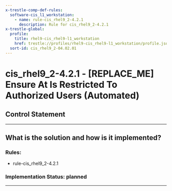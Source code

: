 ```yaml
---
x-trestle-comp-def-rules:
  software-cis_l1_workstation:
    - name: rule-cis_rhel9_2-4.2.1
      description: Rule for cis_rhel9_2-4.2.1
x-trestle-global:
  profile:
    title: rhel9-cis_rhel9-l1_workstation
    href: trestle://profiles/rhel9-cis_rhel9-l1_workstation/profile.json
  sort-id: cis_rhel9_2-04.02.01
---
```


# cis_rhel9_2-4.2.1 - \[REPLACE_ME\] Ensure At Is Restricted To Authorized Users (Automated)

## Control Statement

______________________________________________________________________

## What is the solution and how is it implemented?

<!-- For implementation status enter one of: implemented, partial, planned, alternative, not-applicable -->

<!-- Note that the list of rules under ### Rules: is read-only and changes will not be captured after assembly to JSON -->

<!-- Add control implementation description here for control: cis_rhel9_2-4.2.1 -->

### Rules:

  - rule-cis_rhel9_2-4.2.1

### Implementation Status: planned

______________________________________________________________________
